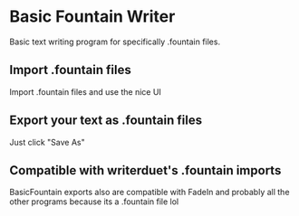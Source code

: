 # Basic Fountain Writer
Basic text writing program for specifically .fountain files.
## Import .fountain files
Import .fountain files and use the nice UI 

## Export your text as .fountain files
  Just click "Save As"
## Compatible with writerduet's .fountain imports
  BasicFountain exports also are compatible with FadeIn and probably all the other programs because its a .fountain file lol
